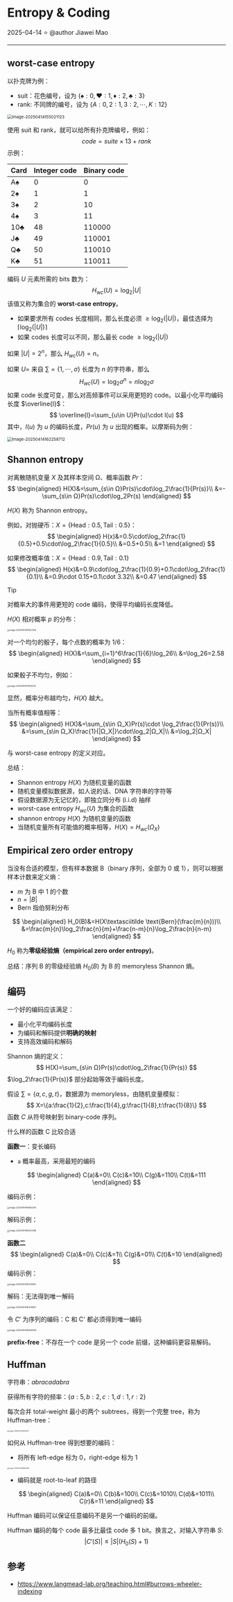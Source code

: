 # Entropy & Coding

2025-04-14 ⭐
@author Jiawei Mao
***

## worst-case entropy

以扑克牌为例：

- suit：花色编号，设为 $\{♠:0,♥:1,♦:2,♣:3\}$
- rank: 不同牌的编号，设为 $\{A:0, 2:1,3:2,\cdots,K:12\}$

<img src="./images/image-20250414155021123.png" alt="image-20250414155021123" style="zoom:67%;" />

使用 suit 和 rank，就可以给所有扑克牌编号，例如：
$$
code=suite\times 13+rank
$$
示例：

| Card | Integer code | Binary code |
| ---- | ------------ | ----------- |
| A♠   | 0            | 0           |
| 2♠   | 1            | 1           |
| 3♠   | 2            | 10          |
| 4♠   | 3            | 11          |
| 10♣  | 48           | 110000      |
| J♣   | 49           | 110001      |
| Q♣   | 50           | 110010      |
| K♣   | 51           | 110011      |

编码 $U$ 元素所需的 bits 数为：
$$
H_{wc}(U)=\log_2|U|
$$
该值又称为集合的 **worst-case entropy**。

- 如果要求所有 codes 长度相同，那么长度必须 $\ge \log_2(|U|)$，最佳选择为 $⌈\log_2(|U|)⌉$
- 如果 codes 长度可以不同，那么最长 code $\ge \log_2(|U|)$

如果 $|U|=2^n$，那么 $H_{wc}(U)=n$。

如果 $U=$ 来自 $\sum=\{1,\cdots,\sigma\}$ 长度为 $n$ 的字符串，那么
$$
H_{wc}(U)=\log_2\sigma^n=n\log_2\sigma
$$
如果 code 长度可变，那么对高频事件可以采用更短的 code。以最小化平均编码长度 $\overline{l}$：
$$
\overline{l}=\sum_{u\in U}Pr(u)\cdot l(u)
$$
其中，$l(u)$ 为 $u$ 的编码长度，$Pr(u)$ 为 $u$ 出现的概率。以摩斯码为例：

<img src="./images/image-20250414162258712.png" alt="image-20250414162258712" style="zoom: 67%;" />

## Shannon entropy

对离散随机变量 $X$ 及其样本空间 Ω、概率函数 $Pr$：
$$
\begin{aligned}
    H(X)&=\sum_{s\in Ω}Pr(s)\cdot\log_2\frac{1}{Pr(s)}\\
    &=-\sum_{s\in Ω}Pr(s)\cdot\log_2Pr(s)
\end{aligned}
$$

$H(X)$ 称为 Shannon entropy。

例如，对抛硬币：$X=\{\text{Head}:0.5, \text{Tail}:0.5\}$：
$$
\begin{aligned}
    H(x)&=0.5\cdot\log_2\frac{1}{0.5}+0.5\cdot\log_2\frac{1}{0.5}\\
    &=0.5+0.5\\
    &=1
\end{aligned}
$$

如果修改概率值：$X=\{\text{Head}:0.9, \text{Tail}:0.1\}$
$$
\begin{aligned}
    H(x)&=0.9\cdot\log_2\frac{1}{0.9}+0.1\cdot\log_2\frac{1}{0.1}\\
    &=0.9\cdot 0.15+0.1\cdot 3.32\\
    &=0.47
\end{aligned}
$$

> [!TIP]
>
> 对概率大的事件用更短的 code 编码，使得平均编码长度降低。
>

$H(X)$ 相对概率 $p$ 的分布：

<img src="./images/image-20250414165827358.png" alt="image-20250414165827358" style="zoom: 33%;" />

对一个均匀的骰子，每个点数的概率为 $1/6$：
$$
\begin{aligned}
H(X)&=\sum_{i=1}^6\frac{1}{6}\log_26\\
&=\log_26=2.58    
\end{aligned}
$$

如果骰子不均匀，例如：

<img src="./images/image-20250414170526314.png" alt="image-20250414170526314" style="zoom:33%;" />

显然，概率分布越均匀，$H(X)$ 越大。

当所有概率值相等：
$$
\begin{aligned}
H(X)&=\sum_{s\in Ω_X}Pr(s)\cdot \log_2\frac{1}{Pr(s)}\\
&=\sum_{s\in Ω_X}\frac{1}{|Ω_X|}\cdot\log_2|Ω_X|\\
&=\log_2|Ω_X|
\end{aligned}
$$

与 worst-case entropy 的定义对应。

总结：

- Shannon entropy $H(X)$ 为随机变量的函数
- 随机变量模拟数据源，如人说的话、DNA 字符串的字符等
- 假设数据源为无记忆的，即独立同分布 (i.i.d) 抽样
- worst-case entropy $H_{wc}(U)$ 为集合的函数
- shannon entropy $H(X)$ 为随机变量的函数
- 当随机变量所有可能值的概率相等，$H(X)=H_{wc}(Ω_X)$

## Empirical zero order entropy

当没有合适的模型，但有样本数据 B（binary 序列，全部为 0 或 1），则可以根据样本计数来定义熵：

- $m$ 为 B 中 1 的个数
- $n=|B|$
- Bern 指伯努利分布

$$
\begin{aligned}
    H_0(B)&=H(X\textasciitilde \text{Bern}(\frac{m}{n}))\\
    &=\frac{m}{n}\log_2\frac{n}{m}+\frac{n-m}{n}\log_2\frac{n}{n-m}
\end{aligned}
$$

$H_0$ 称为**零级经验熵（empirical zero order entropy)**。

总结：序列 B 的零级经验熵 $H_0(B)$ 为 B 的 memoryless Shannon 熵。

## 编码

一个好的编码应该满足：

- 最小化平均编码长度
- 为编码和解码提供**明确的映射**
- 支持高效编码和解码

Shannon 熵的定义：
$$
H(X)=\sum_{s\in Ω}Pr(s)\cdot\log_2\frac{1}{Pr(s)}
$$
$\log_2\frac{1}{Pr(s)}$ 部分起始等效于编码长度。

假设 $\sum=\{a,c,g,t\}$，数据源为 memoryless，由随机变量模拟：
$$
X=\{a:\frac{1}{2},c:\frac{1}{4},g:\frac{1}{8},t:\frac{1}{8}\}
$$
函数 $C$ 从符号映射到 binary-code 序列。

什么样的函数 C 比较合适

**函数一**：变长编码

- `a` 概率最高，采用最短的编码

$$
\begin{aligned}
C(a)&=0\\
C(c)&=10\\
C(g)&=110\\
C(t)&=111
\end{aligned}
$$

编码示例：

<img src="./images/image-20250414184800214.png" alt="image-20250414184800214" style="zoom: 33%;" />

解码示例：

<img src="./images/image-20250414185027288.png" alt="image-20250414185027288" style="zoom:33%;" />

**函数二**
$$
\begin{aligned}
C(a)&=0\\
C(c)&=1\\
C(g)&=01\\
C(t)&=10
\end{aligned}
$$
编码示例：

<img src="./images/image-20250414185315800.png" alt="image-20250414185315800" style="zoom:33%;" />

解码：无法得到唯一解码

<img src="./images/image-20250414185439061.png" alt="image-20250414185439061" style="zoom:33%;" />

令 $C'$ 为序列的编码：C 和 C' 都必须得到唯一编码

<img src="./images/image-20250414185848506.png" alt="image-20250414185848506" style="zoom: 33%;" />

**prefix-free**：不存在一个 code 是另一个 code 前缀，这种编码更容易解码。

## Huffman

字符串：$abracadabra$

获得所有字符的频率：$\{a:5,b:2,c:1,d:1,r:2\}$

每次合并 total-weight 最小的两个 subtrees，得到一个完整 tree，称为 Huffman-tree：

<img src="./images/image-20250414191052513.png" alt="image-20250414191052513" style="zoom: 25%;" />

如何从 Huffman-tree 得到想要的编码：

- 将所有 left-edge 标为 0，right-edge 标为 1

<img src="./images/image-20250414191622499.png" alt="image-20250414191622499" style="zoom: 25%;" />

- 编码就是 root-to-leaf 的路径

$$
\begin{aligned}
C(a)&=0\\
C(b)&=100\\
C(c)&=1010\\
C(d)&=1011\\
C(r)&=11
\end{aligned}
$$

Huffman 编码可以保证任意编码不是另一个编码的前缀。

Huffman 编码的每个 code 最多比最佳 code 多 1 bit。换言之，对输入字符串 $S$:
$$
|C'(S)|\le |S|(H_0(S)+1)
$$

## 参考

- https://www.langmead-lab.org/teaching.html#burrows-wheeler-indexing